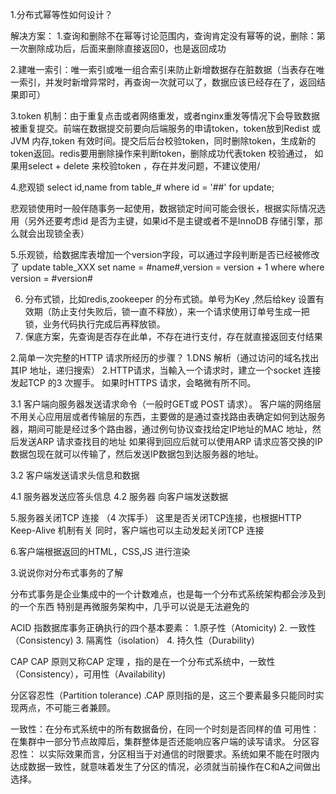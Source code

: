 1.分布式幂等性如何设计？

解决方案：
1.查询和删除不在幂等讨论范围内，查询肯定没有幂等的说，删除：第一次删除成功后，后面来删除直接返回0，也是返回成功

2.建唯一索引：唯一索引或唯一组合索引来防止新增数据存在脏数据（当表存在唯一索引，并发时新增异常时，再查询一次就可以了，数据应该已经存在了，返回结果即可）

3.token 机制：由于重复点击或者网络重发，或者nginx重发等情况下会导致数据被重复提交。前端在数据提交前要向后端服务的申请token，token放到Redist 或 JVM 内存,token 有效时间。提交后后台校验token，同时删除token，生成新的token返回。redis要用删除操作来判断token，删除成功代表token 校验通过，
如果用select + delete 来校验token ，存在并发问题，不建议使用/

4.悲观锁
select id,name from table_# where id = '##' for update;

悲观锁使用时一般伴随事务一起使用，数据锁定时间可能会很长，根据实际情况选用（另外还要考虑id 是否为主键，如果id不是主键或者不是InnoDB 存储引擎，那么就会出现锁全表）

5.乐观锁，给数据库表增加一个version字段，可以通过字段判断是否已经被修改了
update table_XXX set name = #name#,version = version + 1 where where version = #version#

6. 分布式锁，比如redis,zookeeper 的分布式锁。单号为Key ,然后给key 设置有效期（防止支付失败后，锁一直不释放），来一个请求使用订单号生成一把锁，业务代码执行完成后再释放锁。
7.   保底方案，先查询是否存在此单，不存在进行支付，存在就直接返回支付结果


2.简单一次完整的HTTP 请求所经历的步骤？
1.DNS 解析（通过访问的域名找出其IP 地址，递归搜索）
2.HTTP请求，当輸入一个请求时，建立一个socket 连接发起TCP 的3 次握手。
如果时HTTPS 请求，会略微有所不同。

3.1 客户端向服务器发送请求命令（一般时GET或 POST 请求）。
客户端的网络层不用关心应用层或者传输层的东西，主要做的是通过查找路由表确定如何到达服务器，期间可能是经过多个路由器，通过例句协议查找给定IP地址的MAC 地址，然后发送ARP 请求查找目的地址
如果得到回应后就可以使用ARP 请求应答交换的IP数据包现在就可以传输了，然后发送IP数据包到达服务器的地址。

3.2 客户端发送请求头信息和数据

4.1 服务器发送应答头信息
4.2 服务器 向客户端发送数据

5.服务器关闭TCP 连接 （4 次挥手）
这里是否关闭TCP连接，也根据HTTP Keep-Alive 机制有关
同时，客户端也可以主动发起关闭TCP 连接

6.客户端根据返回的HTML，CSS,JS 进行渲染



3.说说你对分布式事务的了解

分布式事务是企业集成中的一个计数难点，也是每一个分布式系统架构都会涉及到的一个东西
特别是再微服务架构中，几乎可以说是无法避免的

ACID 指数据库事务正确执行的四个基本要素：
1.原子性（Atomicity)  2. 一致性（Consistency)  3. 隔离性（isolation） 4. 持久性（Durability)

CAP
CAP 原则又称CAP 定理  ，指的是在一个分布式系统中，一致性（Consistency），可用性（Availability)

分区容忍性（Partition tolerance) .CAP 原则指的是，这三个要素最多只能同时实现两点，不可能三者兼顾。

一致性：在分布式系统中的所有数据备份，在同一个时刻是否同样的值
可用性：在集群中一部分节点故障后，集群整体是否还能响应客户端的读写请求。
分区容忍性： 以实际效果而言，分区相当于对通信的时限要求。系统如果不能在时限内达成数据一致性，就意味着发生了分区的情况，必须就当前操作在C和A之间做出选择。


